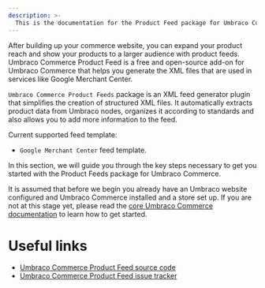 ```yaml
---
description: >-
  This is the documentation for the Product Feed package for Umbraco Commerce.
---
```


After building up your commerce website, you can expand your product reach and show your products to a larger audience with product feeds. Umbraco Commerce Product Feed is a free and open-source add-on for Umbraco Commerce that helps you generate the XML files that are used in services like Google Merchant Center.

`Umbraco Commerce Product Feeds` package is an XML feed generator plugin that simplifies the creation of structured XML files. It automatically extracts product data from Umbraco nodes, organizes it according to standards and also allows you to add more information to the feed.

Current supported feed template:
- `Google Merchant Center` feed template.

In this section, we will guide you through the key steps necessary to get you started with the Product Feeds package for Umbraco Commerce.

It is assumed that before we begin you already have an Umbraco website configured and Umbraco Commerce installed and a store set up. If you are not at this stage yet, please read the [core Umbraco Commerce documentation](https://docs.umbraco.com/umbraco-commerce/) to learn how to get started.
# Useful links
- [Umbraco Commerce Product Feed source code](https://github.com/umbraco/Umbraco.Commerce.ProductFeeds)
- [Umbraco Commerce Product Feed issue tracker](https://github.com/umbraco/Umbraco.Commerce.ProductFeeds/issues)